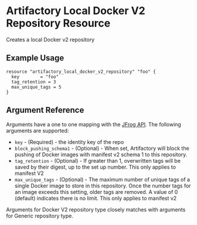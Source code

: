 # Artifactory Local Docker V2 Repository Resource

Creates a local Docker v2 repository

## Example Usage

```hcl
resource "artifactory_local_docker_v2_repository" "foo" {
  key 	     = "foo"
  tag_retention = 3
  max_unique_tags = 5
}
```

## Argument Reference

Arguments have a one to one mapping with the [JFrog API](https://www.jfrog.com/confluence/display/RTF/Repository+Configuration+JSON). The following arguments are supported:

* `key` - (Required) - the identity key of the repo
* `block_pushing_schema1` - (Optional) - When set, Artifactory will block the pushing of Docker images with manifest v2 schema 1 to this repository.
* `tag_retention` - (Optional) - If greater than 1, overwritten tags will be saved by their digest, up to the set up number. This only applies to manifest V2
* `max_unique_tags` - (Optional) - The maximum number of unique tags of a single Docker image to store in this repository. Once the number tags for an image exceeds this setting, older tags are removed. A value of 0 (default) indicates there is no limit. This only applies to manifest v2

Arguments for Docker V2 repository type closely matches with arguments for Generic repository type. 

